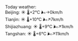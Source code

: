 Today weather:  
Beijing: ☀️ 🌡️+2°C 🌬️→0km/h  
Tianjin: ☀️ 🌡️+10°C 🌬️↗7km/h  
Shijiazhuang: ☀️ 🌡️+9°C 🌬️↗1km/h  
Tangshan: ☀️ 🌡️+6°C 🌬️↗11km/h  
